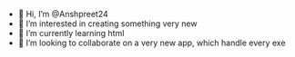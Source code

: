 - 👋 Hi, I’m @Anshpreet24
- 👀 I’m interested in creating something very new
- 🌱 I’m currently learning html
- 💞️ I’m looking to collaborate on a very new app, which handle every exe

<!---
Anshpreet24/Anshpreet24 is a ✨ special ✨ repository because its `README.md` (this file) appears on your GitHub profile.
You can click the Preview link to take a look at your changes.
--->
